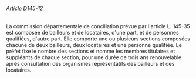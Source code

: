 ###### Article D145-12

La commission départementale de conciliation prévue par l'article L. 145-35 est composée de bailleurs et de locataires, d'une part, et de personnes qualifiées, d'autre part. Elle comporte une ou plusieurs sections composées chacune de deux bailleurs, deux locataires et une personne qualifiée. Le préfet fixe le nombre des sections et nomme les membres titulaires et suppléants de chaque section, pour une durée de trois ans renouvelable après consultation des organismes représentatifs des bailleurs et des locataires.

